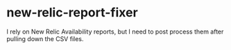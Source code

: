 # new-relic-report-fixer
I rely on New Relic Availability reports, but I need to post process them after pulling down the CSV files.
